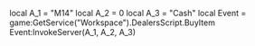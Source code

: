 local A_1 = "M14"
local A_2 = 0
local A_3 = "Cash"
local Event = game:GetService("Workspace").DealersScript.BuyItem
Event:InvokeServer(A_1, A_2, A_3)
